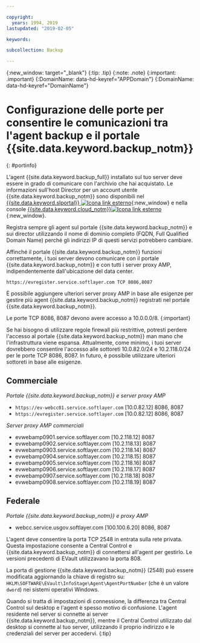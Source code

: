 ```yaml
---

copyright:
  years: 1994, 2019
lastupdated: "2019-02-05"

keywords:

subcollection: Backup

---
```

{:new_window: target="_blank"}
{:tip: .tip}
{:note: .note}
{:important: .important}
{:DomainName: data-hd-keyref="APPDomain"}
{:DomainName: data-hd-keyref="DomainName"}

# Configurazione delle porte per consentire le comunicazioni tra l'agent backup e il portale {{site.data.keyword.backup_notm}}
{: #portinfo}

L'agent {{site.data.keyword.backup_full}} installato sul tuo server deve essere in grado di comunicare con l'archivio che hai acquistato. Le informazioni sull'host Director per un account utente {{site.data.keyword.backup_notm}} sono disponibili nel [{{site.data.keyword.slportal}} ![Icona link esterno](../../icons/launch-glyph.svg "Icona link esterno")](https://control.softlayer.com/){:new_window} e nella console [{{site.data.keyword.cloud_notm}}![Icona link esterno](../../icons/launch-glyph.svg "Icona link esterno")](https://{DomainName}/){:new_window}.

Registra sempre gli agent sul portale {{site.data.keyword.backup_notm}} e sui director utilizzando il nome di dominio completo (FQDN, Full Qualified Domain Name) perché gli indirizzi IP di questi servizi potrebbero cambiare.

Affinché il portale {{site.data.keyword.backup_notm}} funzioni correttamente, i tuoi server devono comunicare con il portale {{site.data.keyword.backup_notm}} e con tutti i server proxy AMP, indipendentemente dall'ubicazione del data center.

```
https://evregister.service.softlayer.com TCP 8086,8087
```

È possibile aggiungere ulteriori server proxy AMP in base alle esigenze per gestire più agent {{site.data.keyword.backup_notm}} registrati nel portale {{site.data.keyword.backup_notm}}.

Le porte TCP 8086, 8087 devono avere accesso a 10.0.0.0/8.
{:important}

Se hai bisogno di utilizzare regole firewall più restrittive, potresti perdere l'accesso al portale {{site.data.keyword.backup_notm}} man mano che l'infrastruttura viene espansa. Attualmente, come minimo, i tuoi server dovrebbero consentire l'accesso alle sottoreti 10.0.82.0/24 e 10.2.118.0/24 per le porte TCP 8086, 8087. In futuro, è possibile utilizzare ulteriori sottoreti in base alle esigenze.

## Commerciale

*Portale {{site.data.keyword.backup_notm}} e server proxy AMP*

- `https://ev-webcc01.service.softlayer.com` [10.0.82.12] 8086, 8087
- `https://evregister.service.softlayer.com` [10.0.82.12] 8086, 8087

*Server proxy AMP commerciali*

- evwebamp0901.service.softlayer.com [10.2.118.12] 8087
- evwebamp0902.service.softlayer.com [10.2.118.13] 8087
- evwebamp0903.service.softlayer.com [10.2.118.14] 8087
- evwebamp0904.service.softlayer.com [10.2.118.15] 8087
- evwebamp0905.service.softlayer.com [10.2.118.16] 8087
- evwebamp0906.service.softlayer.com [10.2.118.17] 8087
- evwebamp0907.service.softlayer.com [10.2.118.18] 8087
- evwebamp0908.service.softlayer.com [10.2.118.19] 8087

## Federale

*Portale {{site.data.keyword.backup_notm}} e proxy AMP*

- webcc.service.usgov.softlayer.com [100.100.6.20] 8086, 8087

L'agent deve consentire la porta TCP 2548 in entrata sulla rete privata. Questa impostazione consente a Central Control e {{site.data.keyword.backup_notm}} di connettersi all'agent per gestirlo. Le versioni precedenti di EVault utilizzavano la porta 808.

La porta di gestione {{site.data.keyword.backup_notm}} (2548) può essere modificata aggiornando la chiave di registro su: `HKLM\SOFTWARE\EVault\InfoStage\Agent\AgentPortNumber` (che è un valore `dword`) nei sistemi operativi Windows.

Quando si tratta di impostazioni di connessione, la differenza tra Central Control sul desktop e l'agent è spesso motivo di confusione. L'agent residente nel server si connette ai server {{site.data.keyword.backup_notm}}, mentre il Central Control utilizzato dal desktop si connette al tuo server, utilizzando il proprio indirizzo e le credenziali del server per accedervi.
{:tip}
